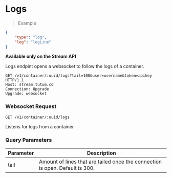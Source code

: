 # Logs

> Example

```json
{
	"type": "log",
	"log": "logLine"
}
```

__Available only on the Stream API__

Logs endpint opens a websocket to follow the logs of a container.

```http
GET /v1/container/:uuid/logs?tail=100&user=username&token=apikey HTTP/1.1
Host: stream.tutum.co
Connection: Upgrade
Upgrade: websocket
```


### Websocket Request

`GET /v1/container/:uuid/logs`

Listens for logs from a container

### Query Parameters

Parameter | Description
--------- | ----------- 
tail | Amount of lines that are tailed once the connection is open. Default is 300.

